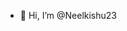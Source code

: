 - 👋 Hi, I’m @Neelkishu23
  
<!---
Neelkishu23/Neelkishu23 is a ✨ special ✨ repository because its `README.md` (this file) appears on your GitHub profile.
You can click the Preview link to take a look at your changes.
--->
